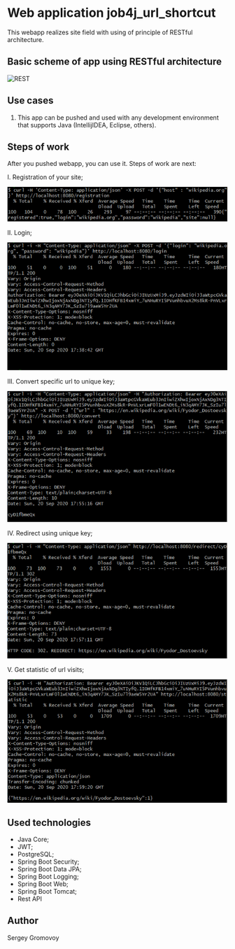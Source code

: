 # Web application job4j_url_shortcut

This webapp realizes site field with using of principle of RESTful architecture.

## Basic scheme of app using RESTful architecture
![REST](https://phppot.com/wp-content/uploads/2015/10/restful-web-services-api-architecture.jpg)

## Use cases
1) This app can be pushed and used with any development environment that supports Java (IntellijIDEA, Eclipse, others).

## Steps of work
After you pushed webapp, you can use it. Steps of work are next:

I. Registration of your site;

![Site_registration](https://github.com/Sir-Hedgehog/job4j_url_shortcut/blob/master/src/main/resources/screenshots/site_registration.PNG)

II. Login;

![Login](https://github.com/Sir-Hedgehog/job4j_url_shortcut/blob/master/src/main/resources/screenshots/login.PNG)

III. Convert specific url to unique key;

![Convert_url_to_key](https://github.com/Sir-Hedgehog/job4j_url_shortcut/blob/master/src/main/resources/screenshots/convert_url_to_key.PNG)

IV. Redirect using unique key;

![Redirect](https://github.com/Sir-Hedgehog/job4j_url_shortcut/blob/master/src/main/resources/screenshots/key_redirect.PNG)

V. Get statistic of url visits; 

![Statistic](https://github.com/Sir-Hedgehog/job4j_url_shortcut/blob/master/src/main/resources/screenshots/statistic.PNG)

## Used technologies
* Java Core;
* JWT;
* PostgreSQL;
* Spring Boot Security;
* Spring Boot Data JPA;
* Spring Boot Logging;
* Spring Boot Web;
* Spring Boot Tomcat;
* Rest API

## Author
Sergey Gromovoy
